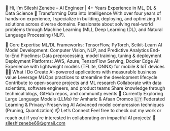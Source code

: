 👋 Hi, I'm Sileshi Zenebe – AI Engineer | 4+ Years Experience in ML, DL & Data Science
🚀 Transforming Data into Intelligence
With over four years of hands-on experience, I specialize in building, deploying, and optimizing AI solutions across diverse domains. Passionate about solving real-world problems through Machine Learning (ML), Deep Learning (DL), and Natural Language Processing (NLP).

🔧 Core Expertise
ML/DL Frameworks: TensorFlow, PyTorch, Scikit-Learn
AI Model Development: Computer Vision, NLP, and Predictive Analytics
End-to-End Pipelines: Data preprocessing, model training, tuning & deployment
Deployment Platforms: AWS, Azure, TensorFlow Serving, Docker
Edge AI: Experience with lightweight models (TFLite, ONNX) for mobile & IoT devices
👨‍💻 What I Do
Create AI-powered applications with measurable business value
Leverage MLOps practices to streamline the development lifecycle
Contribute to open-source projects and ML research
Collaborate with data scientists, software engineers, and product teams
Share knowledge through technical blogs, GitHub repos, and community events
🌱 Currently Exploring
Large Language Models (LLMs) for Amharic & Afaan Oromoo 🇪🇹
Federated Learning & Privacy-Preserving AI
Advanced model compression techniques (Pruning, Quantization)
📫 Let’s Connect
Feel free to check out my work or reach out if you're interested in collaborating on impactful AI projects!
🔗 sileshizenebe69@gmail.com
